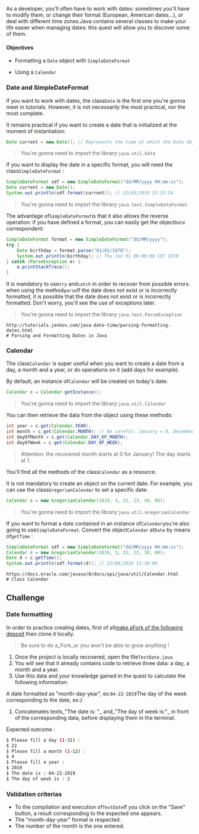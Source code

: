 As a developer, you'll often have to work with dates: sometimes you'll have to modify them, or change their format (European, American dates...), or deal with different time zones.Java contains several classes to make your life easier when managing dates: this quest will allow you to discover some of them.

#### Objectives

- Formatting a `Date` object with `SimpleDateFormat`

- Using a `Calendar`

### Date and SimpleDateFormat

If you want to work with dates, the class`Date` is the first one you're gonna meet in tutorials. However, it is not necessarily the most practical, nor the most complete.

It remains practical if you want to create a date that is initialized at the moment of instantiation:

```java
Date current = new Date(); // Represents the time at which the Date object is allocated

```

> You're gonna need to import the library:`java.util.Date`

If you want to display the date in a specific format, you will need the class`SimpleDateFormat` :

```java
SimpleDateFormat sdf = new SimpleDateFormat("dd/MM/yyyy HH:mm:ss");
Date current = new Date();
System.out.println(sdf.format(current)); // 22/03/2019 15:15:54

```

> You're gonna need to import the library:`java.text.SimpleDateFormat`

The advantage of`SimpleDateFormat`is that it also allows the reverse operation: if you have defined a format, you can easily get the object`Date` correspondent:

```java
SimpleDateFormat format = new SimpleDateFormat("dd/MM/yyyy");
try {
    Date birthday = format.parse("01/01/1970");
    System.out.println(birthday); // Thu Jan 01 00:00:00 CET 1970
} catch (ParseException e) {
    e.printStackTrace();
}

```

It is mandatory to use`try` and`catch` in order to recover from possible errors: when using the method`parse`If the date does not exist or is incorrectly formatted, it is possible that the date does not exist or is incorrectly formatted. Don't worry, you'll see the use of exceptions later.

> You're gonna need to import the library:`java.text.ParseException`

```resource
http://tutorials.jenkov.com/java-date-time/parsing-formatting-dates.html
# Parsing and Formatting Dates in Java
```

### Calendar

The class`Calendar` is super useful when you want to create a date from a day, a month and a year, or do operations on it (add days for example).

By default, an instance of`Calendar` will be created on today's date:

```java
Calendar c = Calendar.getInstance();

```

> You're gonna need to import the library:`java.util.Calendar`

You can then retrieve the data from the object using these methods:

```java
int year = c.get(Calendar.YEAR);
int month = c.get(Calendar.MONTH); // Be careful: January = 0, December = 11
int dayOfMonth = c.get(Calendar.DAY_OF_MONTH);
int dayOfWeek = c.get(Calendar.DAY_OF_WEEK);

```

> Attention: the recovered month starts at 0 for January! The day starts at 1.

You'll find all the methods of the class`Calendar` as a resource.

It is not mandatory to create an object on the current date. For example, you can use the class`GregorianCalendar` to set a specific date:

```java
Calendar c = new GregorianCalendar(2019, 3, 22, 13, 30, 00);

```

> You're gonna need to import the library:`java.util.GregorianCalendar`

If you want to format a date contained in an instance of`Calendar`you're also going to use`SimpleDateFormat`.
Convert the object`Calendar` at`Date` by means of`getTime` :

```java
SimpleDateFormat sdf = new SimpleDateFormat("dd/MM/yyyy HH:mm:ss"); 
Calendar c = new GregorianCalendar(2019, 3, 22, 13, 30, 00);
Date d = c.getTime();
System.out.println(sdf.format(d)); // 22/04/2019 13:30:00

```

```resource
https://docs.oracle.com/javase/8/docs/api/java/util/Calendar.html
# Class Calendar
```

## Challenge
### Date formatting

In order to practice creating dates, first of all[make a](https://github.com/WildCodeSchool/quest-java-date)[Fork](https://github.com/WildCodeSchool/quest-java-date)[ of the following deposit](https://github.com/WildCodeSchool/quest-java-date) then clone it locally.
> Be sure to do a_Fork_or you won't be able to grow anything !
1. Once the project is locally recovered, open the file`TestDate.java`
1. You will see that it already contains code to retrieve three data: a day, a month and a year.
1. Use this data and your knowledge gained in the quest to calculate the following information:

A date formatted as "month-day-year", ex:`04-22-2019`The day of the week corresponding to the date, ex:`2`
1. Concatenates texts_"The date is: "_ and_"The day of week is:"_ in front of the corresponding data, before displaying them in the terminal.

Expected outcome :

```bash
$ Please fill a day (1-31) :
$ 22
$ Please fill a month (1-12) :
$ 4
$ Please fill a year :
$ 2019
$ The date is : 04-22-2019
$ The day of week is : 2

```

### Validation criterias
- To the compilation and execution of`TestDate`If you click on the "Save" button, a result corresponding to the expected one appears.
- The "month-day-year" format is respected.
- The number of the month is the one entered.
